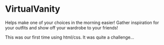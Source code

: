 # VirtualVanity
Helps make one of your choices in the morning easier! Gather inspiration for your outfits and show off your wardrobe to your friends!

This was our first time using html/css. It was quite a challenge...
